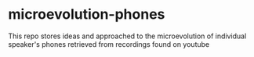# microevolution-phones
This repo stores ideas and approached to the microevolution of individual speaker's phones retrieved from recordings found on youtube

